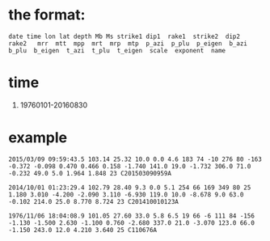 # the format:
	date time lon lat depth Mb Ms strike1 dip1  rake1  strike2  dip2  rake2   mrr  mtt  mpp  mrt  mrp  mtp  p_azi  p_plu  p_eigen  b_azi  b_plu  b_eigen  t_azi  t_plu  t_eigen  scale  exponent  name 

# time 
 
1. 19760101-20160830     

# example
	
	2015/03/09 09:59:43.5 103.14 25.32 10.0 0.0 4.6 183 74 -10 276 80 -163 -0.372 -0.098 0.470 0.466 0.158 -1.740 141.0 19.0 -1.732 306.0 71.0 -0.232 49.0 5.0 1.964 1.848 23 C201503090959A

	2014/10/01 01:23:29.4 102.79 28.40 9.3 0.0 5.1 254 66 169 349 80 25 1.180 3.010 -4.200 -2.090 3.110 -6.930 119.0 10.0 -8.678 9.0 63.0 -0.102 214.0 25.0 8.770 8.724 23 C201410010123A 
	
	1976/11/06 18:04:08.9 101.05 27.60 33.0 5.8 6.5 19 66 -6 111 84 -156 -1.130 -1.500 2.630 -1.100 0.760 -2.680 337.0 21.0 -3.070 123.0 66.0 -1.150 243.0 12.0 4.210 3.640 25 C110676A 
